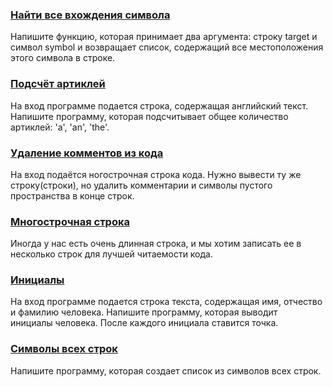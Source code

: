### [Найти все вхождения символа](/source/strings/findAllOccurrences.md)

Напишите функцию, которая принимает два аргумента: строку target и символ symbol и возвращает список, содержащий все местоположения этого символа в строке.

### [Подсчёт артиклей](/source/strings/getNumberOfArticles.md)

На вход программе подается строка, содержащая английский текст. Напишите программу, которая подсчитывает общее количество артиклей: 'a', 'an', 'the'.

### [Удаление комментов из кода](/source/strings/deleteComments.md)

На вход подаётся ногострочная строка кода.
Нужно вывести ту же строку(строки), но удалить комментарии и символы пустого пространства в конце строк.

### [Многострочная строка](/source/strings/multilineString.md)

Иногда у нас есть очень длинная строка, и мы хотим записать ее в несколько строк для лучшей читаемости кода. 

### [Инициалы](/source/strings/getInitials.md)

На вход программе подается строка текста, содержащая имя, отчество и фамилию человека. Напишите программу, которая выводит инициалы человека. После каждого инициала ставится точка.

### [Символы всех строк](/source/strings/listOfAllChars)

Напишите программу, которая создает список из символов всех строк.

